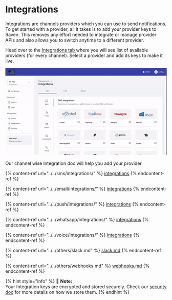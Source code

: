 # Integrations

Integrations are channels providers which you can use to send notifications. To get started with a provider, all it takes is to add your provider keys to Raven. This removes any effort needed to integrate or manage provider APIs and also allows you to switch anytime to a different provider.

Head over to the [Integrations tab ](https://console.ravenapp.dev/app/management/integrations)where you will see list of available providers (for every channel).  Select a provider and add its keys to make it live.

![](<../../.gitbook/assets/ezgif.com-gif-maker (5).gif>)

Our channel wise Integration doc will help you add your provider.&#x20;

{% content-ref url="../../sms/integrations/" %}
[integrations](../../sms/integrations/)
{% endcontent-ref %}

{% content-ref url="../../email/integrations/" %}
[integrations](../../email/integrations/)
{% endcontent-ref %}

{% content-ref url="../../push/integrations/" %}
[integrations](../../push/integrations/)
{% endcontent-ref %}

{% content-ref url="../../whatsapp/integrations/" %}
[integrations](../../whatsapp/integrations/)
{% endcontent-ref %}

{% content-ref url="../../voice/integrations/" %}
[integrations](../../voice/integrations/)
{% endcontent-ref %}

{% content-ref url="../../others/slack.md" %}
[slack.md](../../others/slack.md)
{% endcontent-ref %}

{% content-ref url="../../others/webhooks.md" %}
[webhooks.md](../../others/webhooks.md)
{% endcontent-ref %}

{% hint style="info" %}
📘  **Note:** \
Your Integration keys are encrypted and stored securely. Check our [security doc](../../account/security.md) for more details on how we store them.
{% endhint %}

